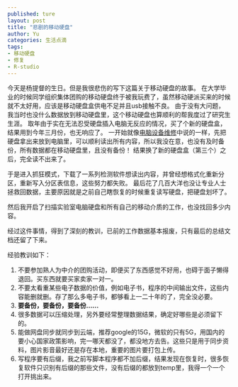 ```yaml
---
published: ture
layout: post
title: "悲剧的移动硬盘"
author: Yu
categories: 生活点滴
tags:
- 移动硬盘
- 修复
- R-studio
---
```


今天是杨提督的生日。但是我很悲伤的写下这篇关于移动硬盘的故事。
在大学毕业的时候同学组织集体团购的移动硬盘终于被我玩费了，虽然移动硬派买来的时候就不太好用，应该是移动硬盘盒供电不足并且usb接触不良。
由于没有大问题，我当时也没什么数据放到移动硬盘里，这个移动硬盘也算顺利的帮我度过了研究生生涯。
取年由于实在无法忍受硬盘插入电脑无反应的情况，买了个新的硬盘盒，结果用到今年三月份，也无响应了。
一开始就像[电脑设备维修](http://yulijia.net/cn/%E7%94%9F%E6%B4%BB%E7%82%B9%E6%BB%B4/2016/03/25/Computer-repair.html)中说的一样，先把硬盘拿出来放到电脑里，可以顺利读出所有内容，所以我没在意，也没有及时备份，所有数据都在移动硬盘里，且没有备份！
结果换了新的硬盘盒（第三个）之后，完全读不出来了。

于是进入抓狂模式，下载了一系列检测软件想读出内容，并曾经想格式化重新分区，重新写入分区表信息，这些努力都失败。
最后花了几百大洋也没让专业人士拯救回数据，主要原因就是之前自己瞎恢复的时候重复读写硬盘，把硬盘划坏了。

然后我开启了扫描实验室电脑硬盘和所有自己的移动介质的工作，也没找回多少内容。

经过这件事情，得到了深刻的教训，已前的工作数据基本报废，只有最后的总结文档还留了下来。

经验教训如下：

1. 不要参加熟人为中介的团购活动，即便买了东西感觉不好用，也碍于面子懒得退回。买东西就要买家卖家一对一。
2. 不要太看重某些电子数据的价值，例如电子书，程序的中间输出文件，这些内容能删就删。存了那么多电子书，都够看上一二十年的了，完全没必要。
3. **要备份，要备份，要备份......**
4. 很多数据可以压缩处理，另外要经常整理数据结果，确定好哪些是必须留下的。
5. 能做网盘同步就同步到云端，推荐google的15G，微软的只有5G，用国内的要小心国家政策影响，完一哪天都没了，都没地方去告。这些只是用于同步资料，图片影音最好还是存在本地，重要的图片要打包上传。
6. 写程序要有后缀，我之前写脚本程序都不加后缀，结果发现在恢复时，很多恢复软件只识别有后缀的那些文件，没有后缀的都放到temp里，我得一个一个打开挑出来。

